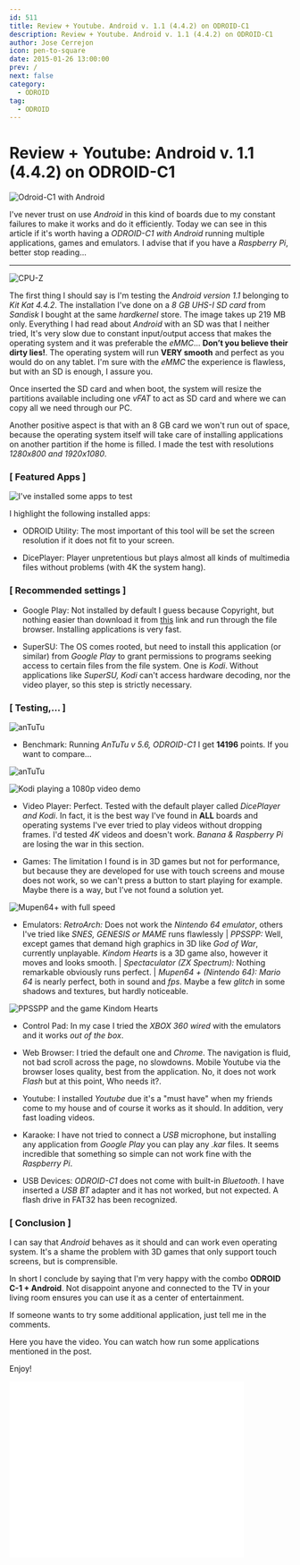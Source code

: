 ```yaml
---
id: 511
title: Review + Youtube. Android v. 1.1 (4.4.2) on ODROID-C1
description: Review + Youtube. Android v. 1.1 (4.4.2) on ODROID-C1
author: Jose Cerrejon
icon: pen-to-square
date: 2015-01-26 13:00:00
prev: /
next: false
category:
  - ODROID
tag:
  - ODROID
---
```


# Review + Youtube: Android v. 1.1 (4.4.2) on ODROID-C1

![Odroid-C1 with Android](/images/odroid_android.png)

I've never trust on use *Android* in this kind of boards due to my constant failures to make it works and do it efficiently. Today we can see in this article if it's worth having a *ODROID-C1 with Android* running multiple applications, games and emulators. I advise that if you have a *Raspberry Pi*, better stop reading...

- - -
![CPU-Z](/images/2015/01/Andro_ODROID_02.jpg "CPU-Z")

The first thing I should say is I'm testing the *Android version 1.1* belonging to *Kit Kat 4.4.2*. The installation I've done on a *8 GB UHS-I SD card* from *Sandisk* I bought at the same *hardkernel* store. The image takes up 219 MB only. Everything I had read about *Android* with an SD was that I neither tried, It's very slow due to constant input/output access that makes the operating system and it was preferable the *eMMC*... **Don’t you believe their dirty lies!**. The operating system will run **VERY smooth** and perfect as you would do on any tablet. I'm sure with the *eMMC* the experience is flawless, but with an SD is enough, I assure you.

Once inserted the SD card and when boot, the system will resize the partitions available including one *vFAT* to act as SD card and where we can copy all we need through our PC.

Another positive aspect is that with an 8 GB card we won't run out of space, because the operating system itself will take care of installing applications on another partition if the home is filled. I made the test with resolutions *1280x800 and 1920x1080*.

### [ Featured Apps ]

![I've installed some apps to test](/images/2015/01/Andro_ODROID_01.jpg "I've installed some apps to test")

I highlight the following installed apps:

* ODROID Utility: The most important of this tool will be set the screen resolution if it does not fit to your screen.

* DicePlayer: Player unpretentious but plays almost all kinds of multimedia files without problems (with 4K the system hang).

### [ Recommended settings ]

* Google Play: Not installed by default I guess because Copyright, but nothing easier than download it from [this](https://www.dropbox.com/s/f2ljl13kdpum2m0/GAppsInstaller.apk) link and run through the file browser. Installing applications is very fast.

* SuperSU: The OS comes rooted, but need to install this application (or similar) from *Google Play* to grant permissions to programs seeking access to certain files from the file system. One is *Kodi*. Without applications like *SuperSU, Kodi* can't access hardware decoding, nor the video player, so this step is strictly necessary.

### [ Testing,... ]

![anTuTu](/images/2015/01/anTuTu_ODROID-C1.jpg)

* Benchmark: Running *AnTuTu v 5.6, ODROID-C1* I get **14196** points. If you want to compare...

![anTuTu](/images/2015/01/scores.png)

![Kodi playing a 1080p video demo](/images/2015/01/Andro_ODROID_03.jpg "Kodi playing a 1080p video demo")

* Video Player: Perfect. Tested with the default player called *DicePlayer and Kodi*. In fact, it is the best way I've found in **ALL** boards and operating systems I've ever tried to play videos without dropping frames. I'd tested *4K* videos and doesn't work. *Banana & Raspberry Pi* are losing the war in this section.

* Games: The limitation I found is in 3D games but not for performance, but because they are developed for use with touch screens and mouse does not work, so we can't press a button to start playing for example. Maybe there is a way, but I’ve not found a solution yet.

![Mupen64+ with full speed](/images/2015/01/Andro_ODROID_04.jpg "Mupen64+ with full speed")

* Emulators: *RetroArch:* Does not work the *Nintendo 64 emulator*, others I've tried like *SNES, GENESIS or MAME* runs flawlessly | *PPSSPP:* Well, except games that demand high graphics in 3D like *God of War*, currently unplayable. *Kindom Hearts* is a 3D game also, however it moves and looks smooth. | *Spectaculator (ZX Spectrum):* Nothing remarkable obviously runs perfect. | *Mupen64 + (Nintendo 64): Mario 64* is nearly perfect, both in sound and *fps*. Maybe a few *glitch* in some shadows and textures, but hardly noticeable.

![PPSSPP and the game Kindom Hearts](/images/2015/01/Andro_ODROID_05.jpg "PPSSPP and the game Kindom Hearts")

* Control Pad: In my case I tried the *XBOX 360 wired* with the emulators and it works *out of the box*.

* Web Browser: I tried the default one and *Chrome*. The navigation is fluid, not bad scroll across the page, no slowdowns. Mobile Youtube via the browser loses quality, best from the application. No, it does not work *Flash* but at this point, Who needs it?.

* Youtube: I installed *Youtube* due it's a "must have" when my friends come to my house and of course it works as it should. In addition, very fast loading videos.

* Karaoke: I have not tried to connect a *USB* microphone, but installing any application from *Google Play* you can play any *.kar* files. It seems incredible that something so simple can not work fine with the *Raspberry Pi*.

* USB Devices: *ODROID-C1* does not come with built-in *Bluetooth*. I have inserted a *USB BT* adapter and it has not worked, but not expected. A flash drive in FAT32 has been recognized.

### [ Conclusion ]

I can say that *Android* behaves as it should and can work even operating system. It's a shame the problem with 3D games that only support touch screens, but is comprensible.

In short I conclude by saying that I'm very happy with the combo **ODROID C-1 + Android**. Not disappoint anyone and connected to the TV in your living room ensures you can use it as a center of entertainment.

If someone wants to try some additional application, just tell me in the comments.

Here you have the video. You can watch how run some applications mentioned in the post.

Enjoy!

<iframe width="420" height="315" src="//www.youtube.com/embed/O4yoqK-KdKQ?rel=0" frameborder="0" allowfullscreen></iframe>
